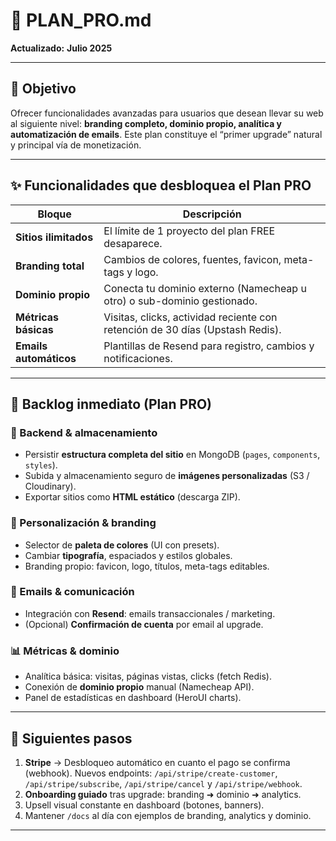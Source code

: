 # 💎 PLAN_PRO.md

**Actualizado:** **Julio 2025**

---

## 🎯 Objetivo

Ofrecer funcionalidades avanzadas para usuarios que desean llevar su web al siguiente nivel: **branding completo, dominio propio, analítica y automatización de emails**. Este plan constituye el “primer upgrade” natural y principal vía de monetización.

---

## ✨ Funcionalidades que desbloquea el **Plan PRO**

| Bloque                 | Descripción                                                                   |
| ---------------------- | ----------------------------------------------------------------------------- |
| **Sitios ilimitados**  | El límite de 1 proyecto del plan FREE desaparece.                             |
| **Branding total**     | Cambios de colores, fuentes, favicon, meta-tags y logo.                       |
| **Dominio propio**     | Conecta tu dominio externo (Namecheap u otro) o sub-dominio gestionado.       |
| **Métricas básicas**   | Visitas, clicks, actividad reciente con retención de 30 días (Upstash Redis). |
| **Emails automáticos** | Plantillas de Resend para registro, cambios y notificaciones.                 |

---

## 🚧 Backlog inmediato (Plan PRO)

### 💾 Backend & almacenamiento

- Persistir **estructura completa del sitio** en MongoDB (`pages`, `components`, `styles`).
- Subida y almacenamiento seguro de **imágenes personalizadas** (S3 / Cloudinary).
- Exportar sitios como **HTML estático** (descarga ZIP).

### 🎨 Personalización & branding

- Selector de **paleta de colores** (UI con presets).
- Cambiar **tipografía**, espaciados y estilos globales.
- Branding propio: favicon, logo, títulos, meta-tags editables.

### 📧 Emails & comunicación

- Integración con **Resend**: emails transaccionales / marketing.
- (Opcional) **Confirmación de cuenta** por email al upgrade.

### 📊 Métricas & dominio

- Analítica básica: visitas, páginas vistas, clicks (fetch Redis).
- Conexión de **dominio propio** manual (Namecheap API).
- Panel de estadísticas en dashboard (HeroUI charts).

---

## 🚀 Siguientes pasos

1. **Stripe** → Desbloqueo automático en cuanto el pago se confirma (webhook).
   Nuevos endpoints: `/api/stripe/create-customer`, `/api/stripe/subscribe`,
   `/api/stripe/cancel` y `/api/stripe/webhook`.
2. **Onboarding guiado** tras upgrade: branding ➜ dominio ➜ analytics.
3. Upsell visual constante en dashboard (botones, banners).
4. Mantener `/docs` al día con ejemplos de branding, analytics y dominio.

---
